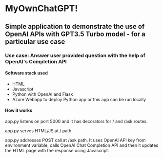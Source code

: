 # MyOwnChatGPT!

## Simple application to demonstrate the use of OpenAI APIs with GPT3.5 Turbo model - for a particular use case

###  Use case: Answer user provided question with the help of OpenAI's Completion API

#### Software stack used

- HTML
- Javascript
- Python with OpenAI and Flask
- Azure Webapp to deploy Python app or this app can be run locally


#### How it works  

app.py listens on port 5000 and it has decorators for / and /ask routes.   
  
app.py serves HTML/JS at / path.     
  
app.py addresses POST call at /ask path.  It uses OpenAI API key from environment variable, calls OpenAI Chat Completion API and then it updates the HTML page with the response using Javascript.



